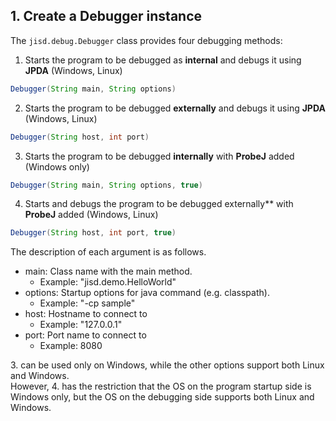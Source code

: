 ## 1. Create a Debugger instance
The `jisd.debug.Debugger` class provides four debugging methods:

1. Starts the program to be debugged as **internal** and debugs it using **JPDA** (Windows, Linux)
```java
Debugger(String main, String options)
```
2. Starts the program to be debugged **externally** and debugs it using **JPDA** (Windows, Linux)
```java
Debugger(String host, int port)
```
3. Starts the program to be debugged **internally** with **ProbeJ** added (Windows only)
```java
Debugger(String main, String options, true)
```
4. Starts and debugs the program to be debugged externally** with **ProbeJ** added (Windows, Linux)
```java
Debugger(String host, int port, true)
````


The description of each argument is as follows.
- main: Class name with the main method.
  - Example: "jisd.demo.HelloWorld"
- options: Startup options for java command (e.g. classpath).
  - Example: "-cp sample"
- host: Hostname to connect to
  - Example: "127.0.0.1"
- port: Port name to connect to
  - Example: 8080

3\. can be used only on Windows, while the other options support both Linux and Windows.  
However, 4\. has the restriction that the OS on the program startup side is Windows only, but the OS on the debugging side supports both Linux and Windows.
